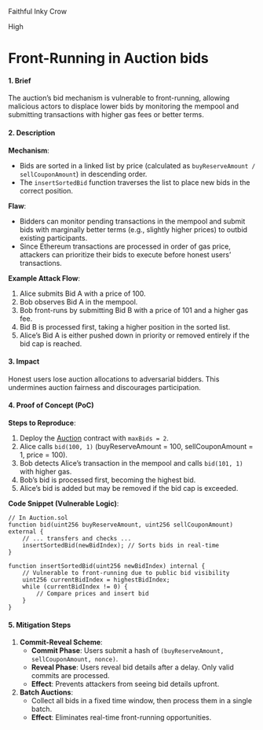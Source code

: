 Faithful Inky Crow

High

# Front-Running in Auction bids

#### 1. Brief
The auction’s bid mechanism is vulnerable to front-running, allowing malicious actors to displace lower bids by monitoring the mempool and submitting transactions with higher gas fees or better terms.  

#### 2. Description
**Mechanism**:  
- Bids are sorted in a linked list by price (calculated as `buyReserveAmount / sellCouponAmount`) in descending order.  
- The `insertSortedBid` function traverses the list to place new bids in the correct position.  

**Flaw**:  
- Bidders can monitor pending transactions in the mempool and submit bids with marginally better terms (e.g., slightly higher prices) to outbid existing participants.  
- Since Ethereum transactions are processed in order of gas price, attackers can prioritize their bids to execute before honest users’ transactions.  

**Example Attack Flow**:  
1. Alice submits Bid A with a price of 100.  
2. Bob observes Bid A in the mempool.  
3. Bob front-runs by submitting Bid B with a price of 101 and a higher gas fee.  
4. Bid B is processed first, taking a higher position in the sorted list.  
5. Alice’s Bid A is either pushed down in priority or removed entirely if the bid cap is reached.  

#### 3. Impact 
Honest users lose auction allocations to adversarial bidders. This undermines auction fairness and discourages participation. 

#### 4. Proof of Concept (PoC)  
**Steps to Reproduce**:  
1. Deploy the [Auction](https://github.com/sherlock-audit/2024-12-plaza-finance/blob/14a962c52a8f4731bbe4655a2f6d0d85e144c7c2/plaza-evm/src/Auction.sol#L125-L231) contract with `maxBids = 2`.  
2. Alice calls `bid(100, 1)` (buyReserveAmount = 100, sellCouponAmount = 1, price = 100).  
3. Bob detects Alice’s transaction in the mempool and calls `bid(101, 1)` with higher gas.  
4. Bob’s bid is processed first, becoming the highest bid.  
5. Alice’s bid is added but may be removed if the bid cap is exceeded.  

**Code Snippet (Vulnerable Logic)**:  
```solidity
// In Auction.sol
function bid(uint256 buyReserveAmount, uint256 sellCouponAmount) external {
    // ... transfers and checks ...
    insertSortedBid(newBidIndex); // Sorts bids in real-time
}

function insertSortedBid(uint256 newBidIndex) internal {
    // Vulnerable to front-running due to public bid visibility
    uint256 currentBidIndex = highestBidIndex;
    while (currentBidIndex != 0) {
        // Compare prices and insert bid
    }
}
```

#### 5. Mitigation Steps  
1. **Commit-Reveal Scheme**:  
   - **Commit Phase**: Users submit a hash of `(buyReserveAmount, sellCouponAmount, nonce)`.  
   - **Reveal Phase**: Users reveal bid details after a delay. Only valid commits are processed.  
   - **Effect**: Prevents attackers from seeing bid details upfront.  
2. **Batch Auctions**:  
   - Collect all bids in a fixed time window, then process them in a single batch.  
   - **Effect**: Eliminates real-time front-running opportunities.  